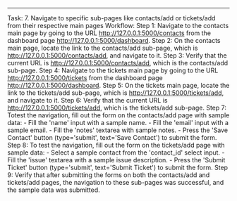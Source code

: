 ---
Task: 7. Navigate to specific sub-pages like contacts/add or tickets/add from their respective main pages
Workflow:
Step 1: Navigate to the contacts main page by going to the URL http://127.0.0.1:5000/contacts from the dashboard page http://127.0.0.1:5000/dashboard.
Step 2: On the contacts main page, locate the link to the contacts/add sub-page, which is http://127.0.0.1:5000/contacts/add, and navigate to it.
Step 3: Verify that the current URL is http://127.0.0.1:5000/contacts/add, which is the contacts/add sub-page.
Step 4: Navigate to the tickets main page by going to the URL http://127.0.0.1:5000/tickets from the dashboard page http://127.0.0.1:5000/dashboard.
Step 5: On the tickets main page, locate the link to the tickets/add sub-page, which is http://127.0.0.1:5000/tickets/add, and navigate to it.
Step 6: Verify that the current URL is http://127.0.0.1:5000/tickets/add, which is the tickets/add sub-page.
Step 7: Totest the navigation, fill out the form on the contacts/add page with sample data: 
    - Fill the 'name' input with a sample name.
    - Fill the 'email' input with a sample email.
    - Fill the 'notes' textarea with sample notes.
    - Press the 'Save Contact' button (type='submit', text='Save Contact') to submit the form.
Step 8: To test the navigation, fill out the form on the tickets/add page with sample data: 
    - Select a sample contact from the 'contact_id' select input.
    - Fill the 'issue' textarea with a sample issue description.
    - Press the 'Submit Ticket' button (type='submit', text='Submit Ticket') to submit the form.
Step 9: Verify that after submitting the forms on both the contacts/add and tickets/add pages, the navigation to these sub-pages was successful, and the sample data was submitted.